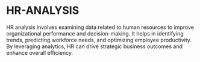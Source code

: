 # HR-ANALYSIS
HR analysis involves examining data related to human resources to improve organizational performance and decision-making. It helps in identifying trends, predicting workforce needs, and optimizing employee productivity. By leveraging analytics, HR can drive strategic business outcomes and enhance overall efficiency.

